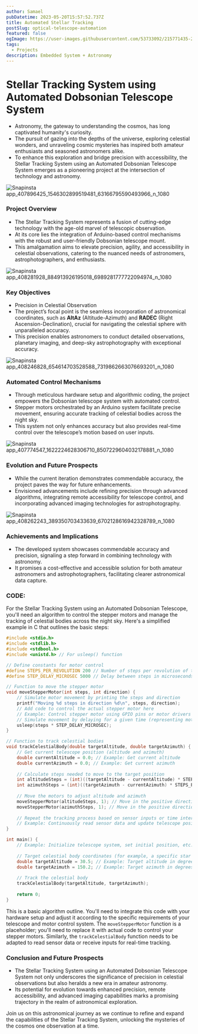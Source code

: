 ```yaml
---
author: Samael
pubDatetime: 2023-05-20T15:57:52.737Z
title: Automated Stellar Tracking
postSlug: optical-telescope-automation
featured: false
ogImage: https://user-images.githubusercontent.com/53733092/215771435-25408246-2309-4f8b-a781-1f3d93bdf0ec.png
tags:
  - Projects
description: Embedded System + Astronomy
---
```


# Stellar Tracking System using Automated Dobsonian Telescope System
- Astronomy, the gateway to understanding the cosmos, has long captivated humanity's curiosity.
- The pursuit of gazing into the depths of the universe, exploring celestial wonders, and unraveling cosmic mysteries has inspired both amateur enthusiasts and seasoned astronomers alike.
- To enhance this exploration and bridge precision with accessibility, the Stellar Tracking System using an Automated Dobsonian Telescope System emerges as a pioneering project at the intersection of technology and astronomy.

![Snapinsta app_407896425_1546302899519481_63166795590493966_n_1080](https://github.com/Auriel3003/samael/assets/116882665/ba9abb1c-904d-4a14-91f1-bdee05dc4142)



### Project Overview
- The Stellar Tracking System represents a fusion of cutting-edge technology with the age-old marvel of telescopic observation.
- At its core lies the integration of Arduino-based control mechanisms with the robust and user-friendly Dobsonian telescope mount.
- This amalgamation aims to elevate precision, agility, and accessibility in celestial observations, catering to the nuanced needs of astronomers, astrophotographers, and enthusiasts.


![Snapinsta app_408281928_884913926195018_6989281777722094974_n_1080](https://github.com/Auriel3003/samael/assets/116882665/ff716a1a-c8cf-4740-95a4-6c94dc8fbff1)

### Key Objectives
- Precision in Celestial Observation
- The project’s focal point is the seamless incorporation of astronomical coordinates, such as **AltAz** (Altitude-Azimuth) and **RADEC** (Right Ascension-Declination), crucial for navigating the celestial sphere with unparalleled accuracy.
- This precision enables astronomers to conduct detailed observations, planetary imaging, and deep-sky astrophotography with exceptional accuracy.

![Snapinsta app_408246828_654614703528588_7319862663076693201_n_1080](https://github.com/Auriel3003/samael/assets/116882665/8c5c13dc-8281-4446-b33a-9c1c57e9cd10)

### Automated Control Mechanisms
- Through meticulous hardware setup and algorithmic coding, the project empowers the Dobsonian telescope system with automated control.
- Stepper motors orchestrated by an Arduino system facilitate precise movement, ensuring accurate tracking of celestial bodies across the night sky.
- This system not only enhances accuracy but also provides real-time control over the telescope’s motion based on user inputs.

![Snapinsta app_407774547_1622224628306710_8507229604032178881_n_1080](https://github.com/Auriel3003/samael/assets/116882665/8d0ffb3b-358c-45da-98bd-71349137f8dc)


### Evolution and Future Prospects
- While the current iteration demonstrates commendable accuracy, the project paves the way for future enhancements.
- Envisioned advancements include refining precision through advanced algorithms, integrating remote accessibility for telescope control, and incorporating advanced imaging technologies for astrophotography.

![Snapinsta app_408262243_389350703433639_6702128616942328789_n_1080](https://github.com/Auriel3003/samael/assets/116882665/748741a9-098c-45f9-8ef5-d4cdd561f264)


### Achievements and Implications
- The developed system showcases commendable accuracy and precision, signaling a step forward in combining technology with astronomy.
- It promises a cost-effective and accessible solution for both amateur astronomers and astrophotographers, facilitating clearer astronomical data capture.

### CODE: 

For the Stellar Tracking System using an Automated Dobsonian Telescope, you'll need an algorithm to control the stepper motors and manage the tracking of celestial bodies across the night sky. Here's a simplified example in C that outlines the basic steps:

```c
#include <stdio.h>
#include <stdlib.h>
#include <stdbool.h>
#include <unistd.h> // For usleep() function

// Define constants for motor control
#define STEPS_PER_REVOLUTION 200 // Number of steps per revolution of the motor
#define STEP_DELAY_MICROSEC 5000 // Delay between steps in microseconds

// Function to move the stepper motor
void moveStepperMotor(int steps, int direction) {
    // Simulate motor movement by printing the steps and direction
    printf("Moving %d steps in direction %d\n", steps, direction);
    // Add code to control the actual stepper motor here
    // Example: Control stepper motor using GPIO pins or motor drivers
    // Simulate movement by delaying for a given time (representing motor motion)
    usleep(steps * STEP_DELAY_MICROSEC);
}

// Function to track celestial bodies
void trackCelestialBody(double targetAltitude, double targetAzimuth) {
    // Get current telescope position (altitude and azimuth)
    double currentAltitude = 0.0; // Example: Get current altitude
    double currentAzimuth = 0.0; // Example: Get current azimuth
    
    // Calculate steps needed to move to the target position
    int altitudeSteps = (int)((targetAltitude - currentAltitude) * STEPS_PER_REVOLUTION);
    int azimuthSteps = (int)((targetAzimuth - currentAzimuth) * STEPS_PER_REVOLUTION);
    
    // Move the motors to adjust altitude and azimuth
    moveStepperMotor(altitudeSteps, 1); // Move in the positive direction for altitude
    moveStepperMotor(azimuthSteps, 1); // Move in the positive direction for azimuth
    
    // Repeat the tracking process based on sensor inputs or time intervals
    // Example: Continuously read sensor data and update telescope position
}

int main() {
    // Example: Initialize telescope system, set initial position, etc.
    
    // Target celestial body coordinates (for example, a specific star or planet)
    double targetAltitude = 30.5; // Example: Target altitude in degrees
    double targetAzimuth = 150.2; // Example: Target azimuth in degrees
    
    // Track the celestial body
    trackCelestialBody(targetAltitude, targetAzimuth);
    
    return 0;
}
```

This is a basic algorithm outline. You'll need to integrate this code with your hardware setup and adjust it according to the specific requirements of your telescope and motor control system. The `moveStepperMotor` function is a placeholder; you'll need to replace it with actual code to control your stepper motors. Similarly, the `trackCelestialBody` function needs to be adapted to read sensor data or receive inputs for real-time tracking.



### Conclusion and Future Prospects
- The Stellar Tracking System using an Automated Dobsonian Telescope System not only underscores the significance of precision in celestial observations but also heralds a new era in amateur astronomy.
- Its potential for evolution towards enhanced precision, remote accessibility, and advanced imaging capabilities marks a promising trajectory in the realm of astronomical exploration.

Join us on this astronomical journey as we continue to refine and expand the capabilities of the Stellar Tracking System, unlocking the mysteries of the cosmos one observation at a time.

